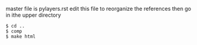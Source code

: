 master file is pylayers.rst 
edit this file to reorganize the references
then go in ithe upper directory 

	$ cd ..
	$ comp 
	$ make html 

